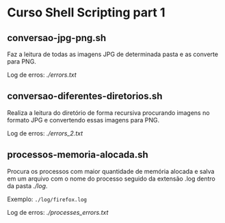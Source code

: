 # Curso Shell Scripting part 1

## conversao-jpg-png.sh
Faz a leitura de todas as imagens JPG de determinada pasta e as converte para PNG.

Log de erros: *./errors.txt*

## conversao-diferentes-diretorios.sh
Realiza a leitura do diretório de forma recursiva procurando imagens no formato JPG e convertendo essas imagens para PNG.

Log de erros: *./errors_2.txt*

## processos-memoria-alocada.sh
Procura os processos com maior quantidade de memória alocada e salva em um arquivo com o nome do processo seguido da extensão .log dentro da pasta *./log*.

Exemplo: `./log/firefox.log`

Log de erros: *./processes_errors.txt*
